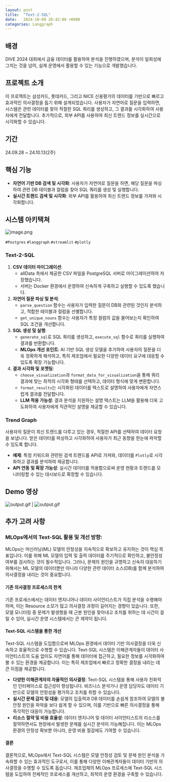 ```yaml
---
layout: post
title:  "Text-2-SQL"
date:   2024-10-09 20:42:00 +0900
categories: Langgraph
---
```



## 배경
DIVE 2024 대회에서 금융 데이터를 활용하여 분석을 진행하였으며, 분석이 일회성에 그치는 것을 넘어, 실제 운영에서 활용할 수 있는 기능으로 개발했습니다. 

## 프로젝트 소개
이 프로젝트는 삼성카드, 롯데카드, 그리고 NICE 신용평가의 데이터를 기반으로 빠르고 효과적인 의사결정을 돕기 위해 설계되었습니다. 사용자가 자연어로 질문을 입력하면, 시스템은 관련 데이터를 찾아 적절한 SQL 쿼리를 생성하고, 그 결과를 시각화하여 사용자에게 전달합니다. 추가적으로, 외부 API를 사용하여 최신 트렌드 정보를 실시간으로 시각화할 수 있습니다.

## 기간
24.09.28 ~ 24.10.13(2주)

## 핵심 기능
- **자연어 기반 DB 검색 및 시각화**: 사용자가 자연어로 질문을 하면, 해당 질문을 파싱하여 관련 DB 테이블과 컬럼을 찾아 SQL 쿼리를 생성 및 실행합니다.
- **실시간 트렌드 검색 및 시각화**: 외부 API를 활용하여 최신 트렌드 정보를 가져와 시각화합니다.

## 시스템 아키택쳐
![image.png](/assets/images/text_2_sql/image.png)

`#Postgres` `#langgraph` `#streamlit` `#plotly`

### Text-2-SQL
1. **CSV 데이터 마이그레이션**:
    - allData 측에서 제공한 CSV 파일을 PostgreSQL 서버로 마이그레이션하여 저장했습니다.
    - 서버는 Docker 환경에서 운영하여 신속하게 구축하고 실행할 수 있도록 했습니다.
2. **자연어 질문 파싱 및 분석**:
    - `parse_question` 함수는 사용자가 입력한 질문이 DB와 관련된 것인지 분석하고, 적합한 테이블과 컬럼을 선별합니다.
    - `get_unique_nouns` 함수는 사용자가 특정 컬럼의 값을 물어보는지 확인하여 SQL 조건을 개선합니다.
3. **SQL 생성 및 실행**:
    - `generate_sql`로 SQL 쿼리를 생성하고, `execute_sql` 함수로 쿼리를 실행하여 결과를 반환합니다.
    - **MLOps 개선 포인트**: AI 기반 SQL 생성 모델을 추가하여 사용자의 질문을 더욱 정확하게 해석하고, 특히 제조업에서 필요한 다양한 데이터 요구에 대응할 수 있도록 확장 가능합니다.
4. **결과 시각화 및 포맷팅**:
    - `choose_visualization`과 `format_data_for_visualization`을 통해 쿼리 결과에 맞는 최적의 시각화 형태를 선택하고, 데이터 형식에 맞게 변환합니다.
    - `format_results`는 시각화된 데이터를 텍스트로 설명하여 사용자에게 자연스럽게 결과를 전달합니다.
    - **LLM 적용 가능성**: 결과 분석을 지원하는 설명 텍스트는 LLM을 활용해 더욱 고도화하여 사용자에게 직관적인 설명을 제공할 수 있습니다.

### Trend Graph

사용자의 질문이 최신 트렌드를 다루고 있는 경우, 적절한 API를 선택하여 데이터 요청을 보냅니다. 받은 데이터를 파싱하고 시각화하여 사용자가 최근 동향을 한눈에 파악할 수 있도록 합니다.

- **예제**: 특정 키워드와 관련된 검색 트렌드를 API로 가져와, 데이터를 `Plotly`로 시각화하고 결과를 분석하여 제공합니다.
- **API 연동 및 확장 가능성**: 실시간 데이터를 적용함으로써 운영 현황과 트렌드를 모니터링할 수 있는 대시보드로 확장할 수 있습니다.

## Demo 영상

![output.gif](/assets/images/text_2_sql/output.gif) | ![output.gif](/assets/images/text_2_sql/output%201.gif)



## 추가 고려 사항
### MLOps에서의 Text-SQL 활용 및 개선 방향:

MLOps는 머신러닝(ML) 모델의 안정성을 지속적으로 확보하고 유지하는 것이 핵심 목표입니다. 이를 위해 ML 모델의 입력 및 출력 데이터를 주기적으로 확인하고, 불안정성 여부를 검사하는 것이 필수적입니다. 그러나, 문제의 원인을 규명하고 신속히 대응하기 위해서는 ML 모델의 데이터뿐만 아니라 다양한 관련 데이터 소스(DB)를 함께 분석하여 의사결정을 내리는 것이 중요합니다.

#### 기존 의사결정 프로세스의 한계

기존 프로세스에서는 데이터 엔지니어나 데이터 사이언티스트가 직접 분석을 수행해야 하며, 이는 Resource 소모가 많고 의사결정 과정이 길어지는 경향이 있습니다. 또한, 모델 모니터링 중 문제가 발생했을 때 근본 원인을 찾아내고 조치를 취하는 데 시간이 걸릴 수 있어, 실시간 운영 시스템에서는 큰 제약이 됩니다.

#### Text-SQL 시스템을 통한 개선

Text-SQL 시스템을 도입함으로써 MLOps 환경에서 데이터 기반 의사결정을 더욱 신속하고 효율적으로 수행할 수 있습니다. Text-SQL 시스템은 이해관계자들이 데이터 사이언티스트의 도움 없이도 자연어를 통해 데이터에 접근하고, 필요한 정보를 시각화하여 볼 수 있는 환경을 제공합니다. 이는 특히 제조업에서 빠르고 정확한 결정을 내리는 데 큰 이점을 제공합니다.

- **다양한 이해관계자의 자율적인 의사결정**: Text-SQL 시스템을 통해 사용자 친화적인 인터페이스로 접근성이 향상됩니다. 비즈니스 분석가나 운영 담당자도 데이터 기반으로 모델의 안정성을 평가하고 조치를 취할 수 있습니다.
- **실시간 문제 감지 및 대응**: 모델의 입출력과 DB 데이터를 손쉽게 참조하여 모델의 불안정 원인을 파악을 보다 쉽게 할 수 있으며, 이를 기반으로 빠른 의사결정을 통해 즉각적인 대응이 가능합니다.
- **리소스 절약 및 비용 효율성**: 데이터 엔지니어 및 데이터 사이언티스트의 리소스를 절약하면서도 현장에서 발생한 문제를 실시간 분석이 가능해집니다. 이는 MLOps 환경의 안정성 확보뿐 아니라, 운영 비용 절감에도 기여할 수 있습니다.

#### 결론

결론적으로, MLOps에서 Text-SQL 시스템은 모델 안정성 검토 및 문제 원인 분석을 가속화할 수 있는 효과적인 도구로서, 이를 통해 다양한 이해관계자들이 데이터 기반의 의사결정을 수행할 수 있도록 돕습니다. 제조업체의 MLOps 프로세스에 Text-SQL 시스템을 도입하여 전체적인 프로세스를 개선하고, 최적의 운영 환경을 구축할 수 있습니다.
